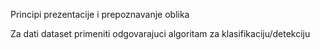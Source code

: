 Principi prezentacije i prepoznavanje oblika

Za dati dataset primeniti odgovarajuci algoritam za klasifikaciju/detekciju
